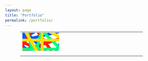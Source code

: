 ```yaml
---
layout: page
title: "Portfolio"
permalink: /portfolio/
---
```


<div style="margin-left: auto;
            margin-right: auto;
            width: 80%;">
<table>
<tbody>
<tr>
<td style="width: 182.75px; text-align: center;"><a href="https://cizor-v.github.io/"><img src="./test_image.png" alt="test image"></a></td>
<td style="width: 182.75px; text-align: center;"><a href="https://cizor-v.github.io/"></a></td>
<td style="width: 182.75px; text-align: center;"><a href="https://cizor-v.github.io/"></a></td>
</tr>
<tr>
<td style="width: 182.75px; text-align: center;"><a href="https://cizor-v.github.io/"></a></td>
<td style="width: 182.75px; text-align: center;"><a href="https://cizor-v.github.io/"></a></td>
<td style="width: 182.75px; text-align: center;"><a href="https://cizor-v.github.io/"></a></td>
</tr>
<tr>
<td style="width: 182.75px; text-align: center;"><a href="https://cizor-v.github.io/"></a></td>
<td style="width: 182.75px; text-align: center;"><a href="https://cizor-v.github.io/"></a></td>
<td style="width: 182.75px; text-align: center;"><a href="https://cizor-v.github.io/"></a></td>
</tr>
</tbody>
</table>
</div>
